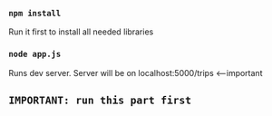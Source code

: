### `npm install`
Run it first to install all needed libraries


### `node app.js`

Runs dev server. Server will be on localhost:5000/trips  <--important

## `IMPORTANT: run this part first`

